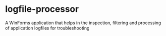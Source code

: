 # logfile-processor
A WinForms application that helps in the inspection, filtering and processing of application logfiles for troubleshooting
